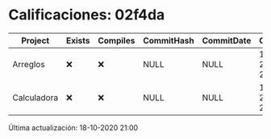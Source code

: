 # Calificaciones: 02f4da
|Project|Exists|Compiles|CommitHash|CommitDate|CheckDate|Comments|
|-|-|-|-|-|-|-|
|Arreglos|❌|❌|NULL|NULL|18-10-2020 21:00:29|No se encontró el archivo en PracticasComputacionI/Arreglos/Arreglos.cpp|
|Calculadora|❌|❌|NULL|NULL|18-10-2020 21:00:27|No se encontró el archivo en PracticasComputacionI/Calculadora/Calculadora.cpp|

Última actualización: 18-10-2020 21:00